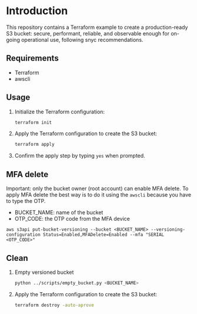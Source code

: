 # Introduction

This repository contains a Terraform example to create a production-ready S3 bucket: secure, performant, reliable, and observable enough for on-going operational use, following snyc recommendations.

## Requirements

- Terraform
- awscli

## Usage

1. Initialize the Terraform configuration:
    ```sh
    terraform init
    ```

2. Apply the Terraform configuration to create the S3 bucket:
    ```sh
    terraform apply
    ```

3. Confirm the apply step by typing `yes` when prompted.


## MFA delete
Important: only the bucket owner (root account) can enable MFA delete.
To apply MFA delete the best way is to do it using the `awscli` because you have to type the OTP.

- BUCKET_NAME: name of the bucket
- OTP_CODE: the OTP code from the MFA device

```
aws s3api put-bucket-versioning --bucket <BUCKET_NAME> --versioning-configuration Status=Enabled,MFADelete=Enabled --mfa "SERIAL <OTP_CODE>"
```

## Clean

1. Empty versioned bucket 
    ```sh
    python ../scripts/empty_bucket.py <BUCKET_NAME>
    ```

2. Apply the Terraform configuration to create the S3 bucket:
    ```sh
    terraform destroy -auto-aprove
    ```
